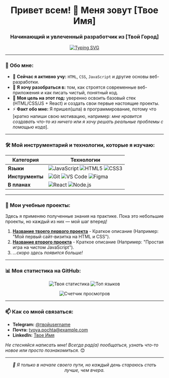 <h1 align="center">Привет всем! 👋 Меня зовут [Твое Имя]</h1>
<h3 align="center">Начинающий и увлеченный разработчик из [Твой Город]</h3>

<p align="center">
  <a href="https://git.io/typing-svg"><img src="https://readme-typing-svg.demolab.com?font=Fira+Code&pause=1000&center=true&width=435&lines=Только+начал(а)+свой+путь+в+IT;С+энтузиазмом+изучаю+новое;Готов(а)+к+новым+вызовам!;Добро+пожаловать+на+мой+профиль!" alt="Typing SVG" /></a>
</p>

---

### 🧠 Обо мне:

- 🌱 **Сейчас я активно учу:** `HTML`, `CSS`, `JavaScript` и другие основы веб-разработки.
- 🤔 **Я хочу разобраться в:** том, как строятся современные веб-приложения и как писать чистый, понятный код.
- 🎯 **Моя цель на этот год:** уверенно освоить базовый стек (HTML/CSS/JS + React) и создать свои первые настоящие проекты.
- ⚡ **Факт обо мне:** Я пришел(шла) в программирование, потому что [кратко напиши свою мотивацию, например: *мне нравится создавать что-то из ничего* или *я хочу решать реальные проблемы с помощью кода*].

---

### 🛠️ Мой инструментарий и технологии, которые я изучаю:

| Категория       | Технологии                                                                                                                                                                                                                                                                                                                                                             |
| --------------- | ---------------------------------------------------------------------------------------------------------------------------------------------------------------------------------------------------------------------------------------------------------------------------------------------------------------------------------------------------------------------- |
| **Языки**       | ![JavaScript](https://img.shields.io/badge/JavaScript-%23F7DF1E.svg?style=flat&logo=javascript&logoColor=black) ![HTML5](https://img.shields.io/badge/HTML5-%23E34F26.svg?style=flat&logo=html5&logoColor=white) ![CSS3](https://img.shields.io/badge/CSS3-%231572B6.svg?style=flat&logo=css3&logoColor=white)                                                           |
| **Инструменты** | ![Git](https://img.shields.io/badge/Git-%23F05032.svg?style=flat&logo=git&logoColor=white) ![VS Code](https://img.shields.io/badge/VS%20Code-%23007ACC.svg?style=flat&logo=visual-studio-code&logoColor=white) ![Figma](https://img.shields.io/badge/Figma-%23F24E1E.svg?style=flat&logo=figma&logoColor=white)                                                           |
| **В планах**    | ![React](https://img.shields.io/badge/React-%2320232a.svg?style=flat&logo=react&logoColor=%2361DAFB) ![Node.js](https://img.shields.io/badge/Node.js-6DA55F?style=flat&logo=node.js&logoColor=white)                                                                                                                                                                    |

---

### 📂 Мои учебные проекты:

Здесь я применяю полученные знания на практике. Пока это небольшие проекты, но каждый из них — мой шаг вперед!

1.  **[Название твоего первого проекта](https://github.com/твой-username/ссылка-на-репозиторий)** - Краткое описание (Например: "Мой первый сайт-визитка на HTML и CSS").
2.  **[Название второго проекта](https://github.com/твой-username/ссылка-на-репозиторий)** - Краткое описание (Например: "Простая игра на чистом JavaScript").
3.  *...скоро здесь появится больше!*

---

### 📊 Моя статистика на GitHub:

<!--
Этот блок будет расти вместе с твоими коммитами! Пока он может быть скромным, но это только начало.
-->

<p align="center">
  <img src="https://github-readme-stats.vercel.app/api?username=твой-username&show_icons=true&theme=default&hide_border=true&hide=prs,issues" alt="Твоя статистика" />
  <img src="https://github-readme-stats.vercel.app/api/top-langs/?username=твой-username&theme=default&hide_border=true&layout=compact&langs_count=6" alt="Топ языков" />
</p>

<p align="center">
  <img src="https://komarev.com/ghpvc/?username=твой-username&label=Людей%20посмотрело&color=lightgrey&style=flat" alt="Счетчик просмотров" />
</p>

---

### 📫 Как со мной связаться:

- **Telegram:** [@твойusername](https://t.me/твойusername)
- **Почта:** [tvoya.pochta@example.com](mailto:tvoya.pochta@example.com)
- **LinkedIn:** [Твое Имя](https://www.linkedin.com/in/твой-профиль/)

*Не стесняйся написать мне! Всегда рад(а) пообщаться, узнать что-то новое или просто познакомиться.* 😊

---

<p align="center">
   <i>🚀 Я только в начале своего пути, но каждый день стараюсь стать лучше, чем вчера.</i>
</p>
